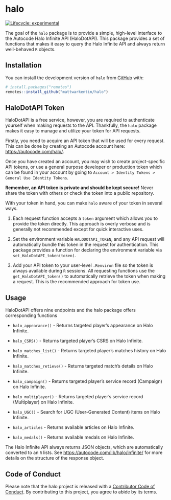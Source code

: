 
# halo

<!-- badges: start -->

[![Lifecycle:
experimental](https://img.shields.io/badge/lifecycle-experimental-orange.svg)](https://lifecycle.r-lib.org/articles/stages.html#experimental)
<!-- badges: end -->

The goal of the `halo` package is to provide a simple, high-level
interface to the Autocode Halo Infinite API (HaloDotAPI). This package
provides a set of functions that makes it easy to query the Halo
Infinite API and always return well-behaved `R` objects.

## Installation

You can install the development version of `halo` from
[GitHub](https://github.com/) with:

``` r
# install.packages("remotes")
remotes::install_github("mattwarkentin/halo")
```

## HaloDotAPI Token

HaloDotAPI is a free service, however, you are required to authenticate
yourself when making requests to the API. Thankfully, the `halo` package
makes it easy to manage and utilize your token for API requests.

Firstly, you need to acquire an API token that will be used for every
request. This can be done by creating an Autocode account here:
<https://autocode.com/halo/>.

Once you have created an account, you may wish to create
project-specific API tokens, or use a general purpose developer or
production token which can be found in your account by going to
`Account > Identity Tokens > General Use Identity Tokens`.

**Remember, an API token is private and should be kept secure!** Never
share the token with others or check the token into a public repository.

With your token in hand, you can make `halo` aware of your token in
several ways.

1.  Each request function accepts a `token` argument which allows you to
    provide the token directly. This approach is overly verbose and is
    generally not recommended except for quick interactive uses.

2.  Set the environment variable `HALODOTAPI_TOKEN`, and any API request
    will automatically bundle this token in the request for
    authentication. This package provides a function for declaring the
    environment variable via `set_HaloDotAPI_token(token)`.

3.  Add your API token to your user-level `.Renviron` file so the token
    is always available during `R` sessions. All requesting functions
    use the `get_HaloDotAPI_token()` to automatically retrieve the token
    when making a request. This is the recommended approach for token
    use.

## Usage

HaloDotAPI offers nine endpoints and the halo package offers
corresponding functions

-   `halo_appearance()` - Returns targeted player’s appearance on Halo
    Infinite.

-   `halo_CSRS()` - Returns targeted player’s CSRS on Halo Infinite.

-   `halo_matches_list()` - Returns targeted player’s matches history on
    Halo Infinite.

-   `halo_matches_retieve()` - Returns targeted match’s details on Halo
    Infinite.

-   `halo_campaign()` - Returns targeted player’s service record
    (Campaign) on Halo Infinite.

-   `halo_multiplayer()` - Returns targeted player’s service record
    (Multiplayer) on Halo Infinite.

-   `halo_UGC()` - Search for UGC (User-Generated Content) items on Halo
    Infinite.

-   `halo_articles` - Returns available articles on Halo Infinite.

-   `halo_medals()` - Returns available medals on Halo Infinite.

The Halo Infinite API always returns JSON objects, which are
automatically converted to an `R` lists. See
<https://autocode.com/lib/halo/infinite/> for more details on the
structure of the response object.

## Code of Conduct

Please note that the halo project is released with a [Contributor Code
of
Conduct](https://contributor-covenant.org/version/2/0/CODE_OF_CONDUCT.html).
By contributing to this project, you agree to abide by its terms.

